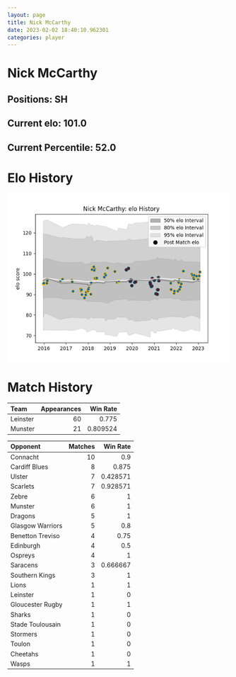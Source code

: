```yaml
---  
layout: page  
title: Nick McCarthy  
date: 2023-02-02 18:40:10.962301  
categories: player  
---
```

# Nick McCarthy

## Positions: SH

## Current elo: 101.0

## Current Percentile: 52.0

# Elo History


![elo history](history_NickMcCarthy.png)
# Match History


| Team     |   Appearances |   Win Rate |
|:---------|--------------:|-----------:|
| Leinster |            60 |   0.775    |
| Munster  |            21 |   0.809524 |

| Opponent         |   Matches |   Win Rate |
|:-----------------|----------:|-----------:|
| Connacht         |        10 |   0.9      |
| Cardiff Blues    |         8 |   0.875    |
| Ulster           |         7 |   0.428571 |
| Scarlets         |         7 |   0.928571 |
| Zebre            |         6 |   1        |
| Munster          |         6 |   1        |
| Dragons          |         5 |   1        |
| Glasgow Warriors |         5 |   0.8      |
| Benetton Treviso |         4 |   0.75     |
| Edinburgh        |         4 |   0.5      |
| Ospreys          |         4 |   1        |
| Saracens         |         3 |   0.666667 |
| Southern Kings   |         3 |   1        |
| Lions            |         1 |   1        |
| Leinster         |         1 |   0        |
| Gloucester Rugby |         1 |   1        |
| Sharks           |         1 |   0        |
| Stade Toulousain |         1 |   0        |
| Stormers         |         1 |   0        |
| Toulon           |         1 |   0        |
| Cheetahs         |         1 |   0        |
| Wasps            |         1 |   1        |